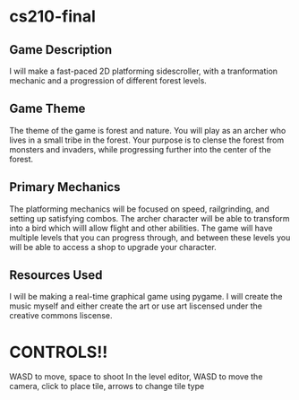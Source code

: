 # cs210-final

## Game Description
I will make a fast-paced 2D platforming sidescroller, with a tranformation mechanic and a progression of different forest levels.

## Game Theme
The theme of the game is forest and nature. You will play as an archer who lives in a small tribe in the forest. Your purpose is to clense the forest from monsters and invaders, while progressing further into the center of the forest.

## Primary Mechanics
The platforming mechanics will be focused on speed, railgrinding, and setting up satisfying combos. The archer character will be able to transform into a bird which willl allow flight and other abilities.
The game will have multiple levels that you can progress through, and between these levels you will be able to access a shop to upgrade your character.

## Resources Used
I will be making a real-time graphical game using pygame. I will create the music myself and either create the art or use art liscensed under the creative commons liscense.

# CONTROLS!!
WASD to move, space to shoot
In the level editor, WASD to move the camera, click to place tile, arrows to change tile type